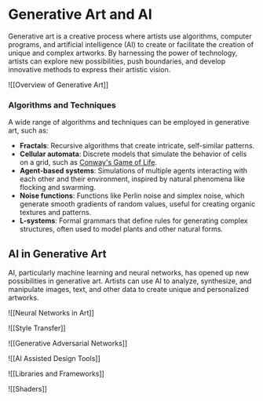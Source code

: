 # Generative Art and AI

Generative art is a creative process where artists use algorithms, computer programs, and artificial intelligence (AI) to create or facilitate the creation of unique and complex artworks. By harnessing the power of technology, artists can explore new possibilities, push boundaries, and develop innovative methods to express their artistic vision.

![[Overview of Generative Art]]



### Algorithms and Techniques

A wide range of algorithms and techniques can be employed in generative art, such as:

- **Fractals**: Recursive algorithms that create intricate, self-similar patterns.
- **Cellular automata**: Discrete models that simulate the behavior of cells on a grid, such as [Conway's Game of Life](https://en.wikipedia.org/wiki/Conway%27s_Game_of_Life).
- **Agent-based systems**: Simulations of multiple agents interacting with each other and their environment, inspired by natural phenomena like flocking and swarming.
- **Noise functions**: Functions like Perlin noise and simplex noise, which generate smooth gradients of random values, useful for creating organic textures and patterns.
- **L-systems**: Formal grammars that define rules for generating complex structures, often used to model plants and other natural forms.

## AI in Generative Art

AI, particularly machine learning and neural networks, has opened up new possibilities in generative art. Artists can use AI to analyze, synthesize, and manipulate images, text, and other data to create unique and personalized artworks.

![[Neural Networks in Art]]

![[Style Transfer]]


![[Generative Adversarial Networks]]

![[AI Assisted Design Tools]]

![[Libraries and Frameworks]]

![[Shaders]]
